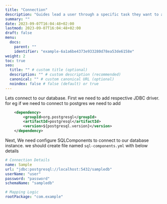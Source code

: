 ```yaml
---
title: "Connection"
description: "Guides lead a user through a specific task they want to accomplish, often with a sequence of steps."
summary: ""
date: 2023-09-07T16:04:48+02:00
lastmod: 2023-09-07T16:04:48+02:00
draft: false
menu:
  docs:
    parent: ""
    identifier: "example-6a1a6be4373e933280d78ea53de6158e"
weight: 2
toc: true
seo:
  title: "" # custom title (optional)
  description: "" # custom description (recommended)
  canonical: "" # custom canonical URL (optional)
  noindex: false # false (default) or true
---
```


Lets  connect to our database. First we need to add respective JDBC driver. for eg if we need to connect to postgres we need to add

```xml
    <dependency>
        <groupId>org.postgresql</groupId>
        <artifactId>postgresql</artifactId>
        <version>${postgresql.version}</version>
    </dependency>
```

Next, We need configure SQLComponents to connect to our database instance. we should create file named `sql-components.yml` with below details

```yml
# Connection Details
name: Sample
url: "jdbc:postgresql://localhost:5432/sampledb"
userName: "user"
password: "password"
schemaName: "sampledb"

# Mapping Logic
rootPackage: "com.example"
```